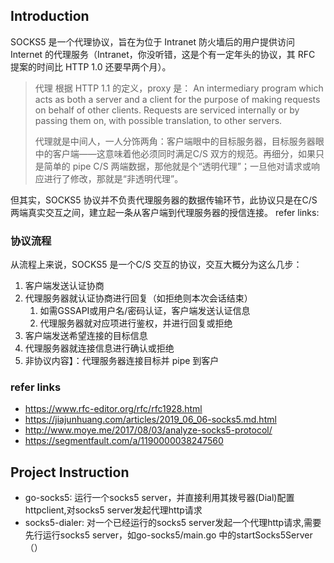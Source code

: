 ## Introduction

SOCKS5 是一个代理协议，旨在为位于 Intranet 防火墙后的用户提供访问 Internet 的代理服务（Intranet，你没听错，这是个有一定年头的协议，其 RFC 提案的时间比 HTTP 1.0 还要早两个月）。

> 代理
> 根据 HTTP 1.1 的定义，proxy 是：
> An intermediary program which acts as both a server and a client for the purpose of making requests on behalf of other
> clients. Requests are serviced internally or by passing them on, with possible translation, to other servers.
>
> 代理就是中间人，一人分饰两角：客户端眼中的目标服务器，目标服务器眼中的客户端——这意味着他必须同时满足C/S 双方的规范。再细分，如果只是简单的 pipe C/S 两端数据，那他就是个“透明代理”；一旦他对请求或响应进行了修改，那就是“非透明代理”。

但其实，SOCKS5 协议并不负责代理服务器的数据传输环节，此协议只是在C/S两端真实交互之间，建立起一条从客户端到代理服务器的授信连接。 refer links:

### 协议流程

从流程上来说，SOCKS5 是一个C/S 交互的协议，交互大概分为这么几步：

1. 客户端发送认证协商
2. 代理服务器就认证协商进行回复（如拒绝则本次会话结束）
    1. 如需GSSAPI或用户名/密码认证，客户端发送认证信息
    2. 代理服务器就对应项进行鉴权，并进行回复或拒绝
3. 客户端发送希望连接的目标信息
4. 代理服务器就连接信息进行确认或拒绝
5. 非协议内容】：代理服务器连接目标并 pipe 到客户

### refer links

- https://www.rfc-editor.org/rfc/rfc1928.html
- https://jiajunhuang.com/articles/2019_06_06-socks5.md.html
- http://www.moye.me/2017/08/03/analyze-socks5-protocol/
- https://segmentfault.com/a/1190000038247560

## Project Instruction

- go-socks5: 运行一个socks5 server，并直接利用其拨号器(Dial)配置httpclient,对socks5 server发起代理http请求
- socks5-dialer: 对一个已经运行的socks5 server发起一个代理http请求,需要先行运行socks5 server，如go-socks5/main.go 中的startSocks5Server（）